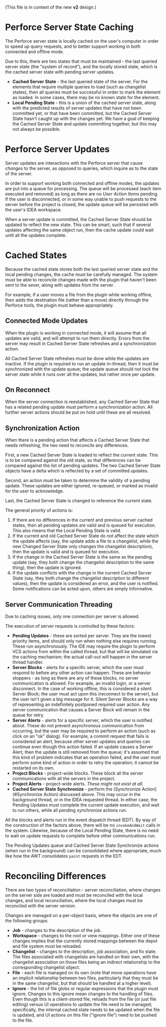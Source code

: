 (This file is in context of the new **v2** design.)


# Perforce Server State Caching

The Perforce server state is locally cached on the user's computer in order
to speed up query requests, and to better support working in both connected
and offline mode.

Due to this, there are two states that must be maintained - the last
queried server state (the "system of record"), and the locally stored
state, which is the cached server state with pending server updates.

* **Cached Server State** - the last queried state of the server.
  For the elements that require multiple queries to load (such as
  changelist states), then all queries must be successful in order
  to mark the element as loaded.  In some cases, there may be no
  known state for the element.
* **Local Pending State** - this is a union of the cached server
  state, along with the predicted results of server updates that have
  not been committed yet, or that have been committed, but the
  Cached Server State hasn't caught up with the changes yet.
  We have a goal of keeping the Cached Server State and
  update committing together, but this may not always be possible.


# Perforce Server Updates

Server updates are interactions with the Perforce server that cause *changes*
to the server, as opposed to queries, which inquire as to the state of the
server.

In order to support working both connected and offline modes, the updates are
put into a queue for processing.  The queue will be processed (each item
executed and removed) as long as there are no *User Action Items* pending.
If the user is disconnected, or in some way unable to push requests to the
server before the project is closed, the update queue will be persisted with
the user's IDEA workspace.

When a server update is committed, the Cached Server State should be updated
to reflect the new state.  This can be smart, such that if several updates
affecting the same object run, then the cache update could wait until all
the updates complete.


# Cached States

Because the cached state stores both the last queried server state and
the local pending changes, the cache must be carefully managed.  The system
must be able to reconcile changes made with the plugin that haven't been
sent to the sever, along with updates from the server.

For example, if a user moves a file from the plugin while working offline,
then adds the destination file (rather than a move) directly through the
Perforce tools, the plugin must behave appropriately.


## Connected Mode Updates

When the plugin is working in connected mode, it will assume that all updates
are valid, and will attempt to run them directly.  Errors from the server
may result in Cached Server State refreshes and a synchronization action.

All Cached Server State refreshes must be done while the updates are inactive.
If the plugin is required to run an update in-thread, then it must be synchronized
with the update queue; the update queue should not lock the server state while it
runs over all the updates, but rather once per update.


## On Reconnect

When the server connection is reestablished, any Cached Server State that has a
related pending update must perform a synchronization action.  All further server
actions should be put on hold until these are all resolved.


## Synchronization Action

When there is a pending action that affects a Cached Server State that needs
refreshing, the two need to reconcile any differences.

First, a new Cached Server State is loaded to reflect the current state.
This is to be compared against the old state, so that differences can be
compared against the list of pending updates.  The two Cached Server State
objects have a delta which is reflected by a set of committed updates.

Second, an action must be taken to determine the validity of a pending update.
These updates are either ignored, re-queued, or marked as invalid for the user
to acknowledge.

Last, the Cached Server State is changed to reference the current state.

The general priority of actions is:

1. If there are no differences in the current and previous server
   cached states, then all pending updates are valid and is
   queued for execution.  This also means that the Local Pending
   State is valid.
2. If the current and old Cached Server State do not affect the
   state which the update affects (say, the update adds a file to
   a changelist, while the new Changed Server State only changes the
   changelist description), then the update is valid and is queued for
   execution.
3. If the change in the Cached Server State is the same
   as the pending update (say, they both change the changelist
   description to the same thing), then the update is ignored.
4. If the update conflicts with the change in the current
   Cached Server State (say, they both change the changelist
   description to different values), then the update is
   considered an error, and the user is notified.  Some notifications
   can be acted upon, others are simply informative.


## Server Communication Threading

Due to caching issues, only one connection per server is allowed.

The execution of server requests is controlled by these factors:

* **Pending Updates** - these are sorted per server.  They are the lowest
  priority items, and should only run when nothing else requires running.
  These run asynchronously.  The IDE may require the plugin to perform
  VCS actions from within the called thread, but that will be simulated via
  the caching mechanism; the actual call-out will happen in the
  server thread handler.
* **Server Blocks** - alerts for a specific server, which the user must
  respond to before any other action can happen.  These are behavior
  stoppers - as long as there are any of these blocks, no server communication
  is allowed.  For example, an invalid login, or a server disconnect.
  In the case of working offline, this is considered a silent Server Block;
  the user must act upon this (reconnect to the server), but the user isn't
  given a big message for it.  Silent Server Blocks are a way of representing
  an indefinitely postponed required user action.  Any server communication
  that causes a Server Block will remain in the queue for retry.
* **Server Alerts** - alerts for a specific server, which the user is
  notified about.  These do not prevent asynchronous communication from
  occurring, but the user may be required to perform an action
  (such as click on an "ok" dialog).  For example, a commit request
  that fails is considered an alert, because other server updates
  and queries can continue even though this action failed.  If an update
  causes a Server Alert, then the update is still removed from the queue;
  it's assumed that this kind of problem indicates that an operation failed,
  and the user must perform some kind of action in order to retry the
  operation; it cannot be restarted on its own.
* **Project Blocks** - project-wide blocks.  These block all the server
  communications with all the servers in the project.
* **Project Alerts** - project-wide alerts.  *These might not exist at all.*
* **Cached Server State Synchronize** - perform the
  [Synchronize Action](#Synchronize Action) discussed above.  This may occur
  in the background thread, or in the IDEA requested thread.  In either case,
  the Pending Updates must complete the current update execution, and wait
  to run others, while all pending synchronize actions run.

All the blocks and alerts run in the event dispatch thread (EDT).  By way of
the construction of the factors above, there will be no `invokeAndWait` calls
in the system.  Likewise, because of the Local Pending State, there is no
need to wait on update requests to complete before other communications run.

The Pending Updates queue and Cached Server State Synchronize actions (when run
in the background) can be consolidated where appropriate, much like how the
AWT consolidates `paint` requests in the EDT.


# Reconciling Differences

There are two types of reconciliation - server reconciliation, where changes
on the server side are loaded and must be reconciled with the local changes,
and local reconciliation, where the local changes must be reconciled with
the server version.

Changes are managed on a per-object basis, where the objects are one of the
following groups:

* **Job** - changes to the description of the job.
* **Workspace** - changes to the root or view mappings.  Either one of these
  changes implies that the currently stored mappings between the depot
  and file system must be reloaded.
* **Changelist** - changes to the description, job association, and
  fix state.  The files associated with changelists are handled on their own,
  with the changelist association on those files being an indirect relationship
  to the corresponding changelist object.
* **File** - each file is managed on its own (note that *move* operations
  have an implicit relationship between two files, particularly that they
  must be in the same changelist, but that should be handled at a higher level).
* **Ignore** - the list of file globs or regular expressions that the
  plugin must ignore.  Changes to this ignore mean changes to the handling
  of files.  Even though this is a client-stored file, reloads from the file
  (or just file editing) versus UI operations to update the file need to be
  managed; specifically, the internal cached state needs to be updated when
  the file is updated, and UI actions on this file ("ignore file") need to
  be pushed to the file.

